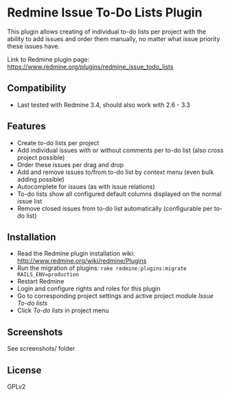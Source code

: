 # Redmine Issue To-Do Lists Plugin

This plugin allows creating of individual to-do lists per project with the ability to add issues and order them manually, no matter what issue priority these issues have.

Link to Redmine plugin page: https://www.redmine.org/plugins/redmine_issue_todo_lists

## Compatibility

* Last tested with Redmine 3.4, should also work with 2.6 - 3.3

## Features

* Create to-do lists per project
* Add individual issues with or without comments per to-do list (also cross project possible)
* Order these issues per drag and drop
* Add and remove issues to/from to-do list by context menu (even bulk adding possible)
* Autocomplete for issues (as with issue relations)
* To-do lists show all configured default columns displayed on the normal issue list
* Remove closed issues from to-do list automatically (configurable per to-do list)

## Installation

* Read the Redmine plugin installation wiki: http://www.redmine.org/wiki/redmine/Plugins
* Run the migration of plugins: `rake redmine:plugins:migrate RAILS_ENV=production`
* Restart Redmine
* Login and configure rights and roles for this plugin
* Go to corresponding project settings and active project module *Issue To-do lists*
* Click *To-do lists* in project menu

## Screenshots

See screenshots/ folder

## License

GPLv2
